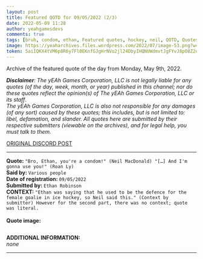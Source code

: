 ```yaml
---
layout: post
title: Featured QOTD for 09/05/2022 (2/3)
date: 2022-05-09 11:28
author: yeahgamesdevs
comments: true
tags: [bruh, condom, ethan, Featured quotes, hockey, neil, QOTD, Quotes, roan]
image: https://yeaharchives.files.wordpress.com/2022/07/image-53.png?w=510
token: 5aiIQKX4tVM6p8R6y7Fl0EKnfGJgHrNVo2jl24DbyIHQNUWdmvtJgFYvJ8pO8Z2uyMISbxBfZmxeXVTsJvImzYI8Ge2KqrGIytfjQZyOY467LHFU3fqhnIiE47RRDeYXeFmA5nebZlaX
---
```

<!-- wp:paragraph -->
<p>Archive of the featured quote of the day from Monday, May 9th, 2022. </p>
<!-- /wp:paragraph -->

<!-- wp:paragraph -->
<p><em><strong>Disclaimer</strong>: The yEAh Games Corporation, LLC is not legally liable for any quotes (of the day, week, month, or year) published in this channel; nor do these quotes reflect the opinion(s) of The yEAh Games Corporation, LLC or its staff</em>.<br><em>The yEAh Games Corporation, LLC is also not responsible for any damages (of any sort) caused by these quotes; this includes, but is not limited to: libel, defamation, and slander. All quotes here are submitted by their respective submitters (viewable on the archives), and for legal help, you must talk to them.</em><br><a href="https://cdn.discordapp.com/attachments/958100064079839303/964566123628609628/unknown.png"></a></p>
<!-- /wp:paragraph -->

<!-- wp:buttons {"layout":{"type":"flex","justifyContent":"left"}} -->
<div class="wp-block-buttons"><!-- wp:button {"textColor":"vivid-cyan-blue","align":"center","style":{"border":{"radius":"18px"}},"className":"is-style-fill"} -->
<div class="wp-block-button aligncenter is-style-fill"><a class="wp-block-button__link has-vivid-cyan-blue-color has-text-color wp-element-button" href="https://discord.com/channels/887052880782176266/958100064079839303/973369468476604466" style="border-radius:18px;">ORIGINAL DISCORD POST</a></div>
<!-- /wp:button --></div>
<!-- /wp:buttons -->

<!-- wp:separator {"align":"center","className":"is-style-wide"} -->
<hr class="wp-block-separator aligncenter has-alpha-channel-opacity is-style-wide" />
<!-- /wp:separator -->

<!-- wp:paragraph -->
<p><strong>Quote: </strong><code>"Bro, Ethan, you're a condom!" (Neil MacDonald) "[…] And I'm gonna use you!" (Roan Ly)</code><br><strong>Said by: </strong><code>Various people</code><br><strong>Date of registration: </strong><code>09/05/2022</code> <br><strong>Submitted by: </strong><code>Ethan Robinson</code><br><strong>CONTEXT: </strong><code>"Ethan was saying that he used to be the defence for the female goalie in ice hockey, so Neil said this." (Context by submitter) However for the second part, there was no context; quote was literal.<br></code><br><strong>Quote image:</strong></p>
<!-- /wp:paragraph -->

<!-- wp:image {"id":909,"sizeSlug":"large","linkDestination":"none"} -->
<figure class="wp-block-image size-large"><img src="https://yeaharchives.files.wordpress.com/2022/07/image-53.png?w=510" alt="" class="wp-image-909" /></figure>
<!-- /wp:image -->

<!-- wp:paragraph -->
<p><strong>ADDITIONAL INFORMATION:</strong><br><em>none</em></p>
<!-- /wp:paragraph -->

<!-- wp:separator {"className":"is-style-wide"} -->
<hr class="wp-block-separator has-alpha-channel-opacity is-style-wide" />
<!-- /wp:separator -->
